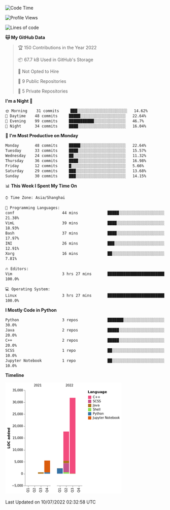 <!--START_SECTION:waka-->
![Code Time](http://img.shields.io/badge/Code%20Time-0%20secs-blue)

![Profile Views](http://img.shields.io/badge/Profile%20Views-2-blue)

![Lines of code](https://img.shields.io/badge/From%20Hello%20World%20I%27ve%20Written-58%20Thousand%20lines%20of%20code-blue)

**🐱 My GitHub Data** 

> 🏆 150 Contributions in the Year 2022
 > 
> 📦 67.7 kB Used in GitHub's Storage 
 > 
> 🚫 Not Opted to Hire
 > 
> 📜 9 Public Repositories 
 > 
> 🔑 5 Private Repositories  
 > 
**I'm a Night 🦉** 

```text
🌞 Morning    31 commits     ███░░░░░░░░░░░░░░░░░░░░░░   14.62% 
🌆 Daytime    48 commits     █████░░░░░░░░░░░░░░░░░░░░   22.64% 
🌃 Evening    99 commits     ███████████░░░░░░░░░░░░░░   46.7% 
🌙 Night      34 commits     ████░░░░░░░░░░░░░░░░░░░░░   16.04%

```
📅 **I'm Most Productive on Monday** 

```text
Monday       48 commits     █████░░░░░░░░░░░░░░░░░░░░   22.64% 
Tuesday      33 commits     ████░░░░░░░░░░░░░░░░░░░░░   15.57% 
Wednesday    24 commits     ██░░░░░░░░░░░░░░░░░░░░░░░   11.32% 
Thursday     36 commits     ████░░░░░░░░░░░░░░░░░░░░░   16.98% 
Friday       12 commits     █░░░░░░░░░░░░░░░░░░░░░░░░   5.66% 
Saturday     29 commits     ███░░░░░░░░░░░░░░░░░░░░░░   13.68% 
Sunday       30 commits     ███░░░░░░░░░░░░░░░░░░░░░░   14.15%

```


📊 **This Week I Spent My Time On** 

```text
⌚︎ Time Zone: Asia/Shanghai

💬 Programming Languages: 
conf                     44 mins             █████░░░░░░░░░░░░░░░░░░░░   21.38% 
VimL                     39 mins             ████░░░░░░░░░░░░░░░░░░░░░   18.93% 
Bash                     37 mins             ████░░░░░░░░░░░░░░░░░░░░░   17.97% 
INI                      26 mins             ███░░░░░░░░░░░░░░░░░░░░░░   12.91% 
Xorg                     16 mins             ██░░░░░░░░░░░░░░░░░░░░░░░   7.81%

🔥 Editors: 
Vim                      3 hrs 27 mins       █████████████████████████   100.0%

💻 Operating System: 
Linux                    3 hrs 27 mins       █████████████████████████   100.0%

```

**I Mostly Code in Python** 

```text
Python                   3 repos             ███████░░░░░░░░░░░░░░░░░░   30.0% 
Java                     2 repos             █████░░░░░░░░░░░░░░░░░░░░   20.0% 
C++                      2 repos             █████░░░░░░░░░░░░░░░░░░░░   20.0% 
SCSS                     1 repo              ██░░░░░░░░░░░░░░░░░░░░░░░   10.0% 
Jupyter Notebook         1 repo              ██░░░░░░░░░░░░░░░░░░░░░░░   10.0%

```


**Timeline**

![Chart not found](https://raw.githubusercontent.com/kopp4/kopp4/main/charts/bar_graph.png) 


 Last Updated on 10/07/2022 02:32:58 UTC
<!--END_SECTION:waka-->
